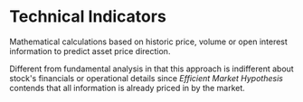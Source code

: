 # Technical Indicators

Mathematical calculations based on historic price, volume or open interest information to predict asset price direction.

Different from fundamental analysis in that this approach is indifferent about stock's financials or operational details since _Efficient Market Hypothesis_ contends that all information is already priced in by the market.